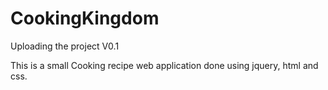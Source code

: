 # CookingKingdom
Uploading the project V0.1

This is a small Cooking recipe web application done using jquery, html and css. 


